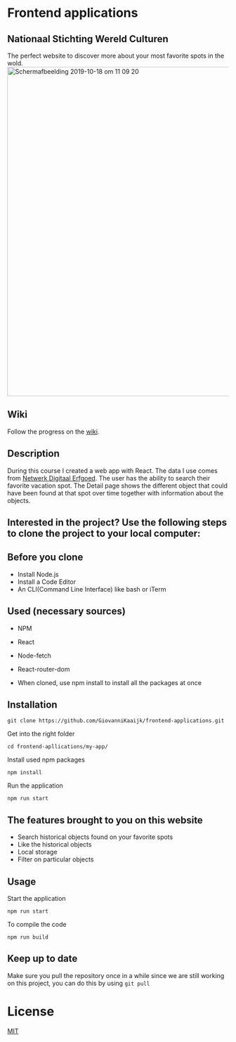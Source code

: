 # Frontend applications
## Nationaal Stichting Wereld Culturen

The perfect website to discover more about your most favorite spots in the wold.
<img width="750" alt="Schermafbeelding 2019-10-18 om 11 09 20" src="https://user-images.githubusercontent.com/43671292/67081614-c4770180-f197-11e9-8463-0415960e1102.png">
## Wiki

Follow the progress on the [wiki](https://github.com/GiovanniKaaijk/frontend-applications/wiki).

## Description

During this course I created a web app with React. The data I use comes from [Netwerk Digitaal Erfgoed](https://www.netwerkdigitaalerfgoed.nl/). The user has the ability to search their favorite vacation spot. The Detail page shows the different object that could have been found at that spot over time together with information about the objects.

## Interested in the project? Use the following steps to clone the project to your local computer:

## Before you clone

* Install Node.js
* Install a Code Editor
* An CLI(Command Line Interface) like bash or iTerm

## Used (necessary sources)

* NPM
* React
* Node-fetch
* React-router-dom

* When cloned, use npm install to install all the packages at once

## Installation

```
git clone https://github.com/GiovanniKaaijk/frontend-applications.git
```
Get into the right folder
```
cd frontend-apllications/my-app/
```
Install used npm packages
```
npm install
```
Run the application
```
npm run start
```


## The features brought to you on this website
- Search historical objects found on your favorite spots
- Like the historical objects
- Local storage
- Filter on particular objects

## Usage
Start the application
```
npm run start
```
To compile the code
```
npm run build
```

## Keep up to date
Make sure you pull the repository once in a while since we are still working on this project, you can do this by using ```git pull```

# License
[MIT](https://github.com/GiovanniKaaijk/frontend-applications/blob/master/LICENSE)
